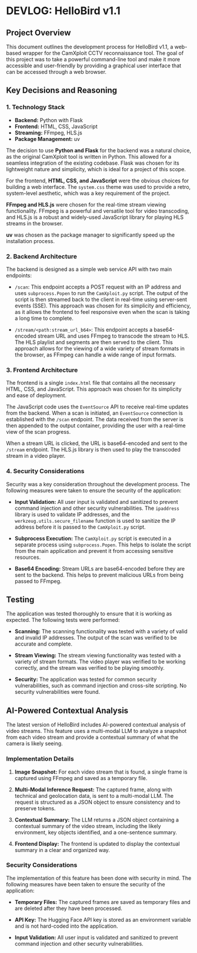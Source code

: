 # DEVLOG: HelloBird v1.1

## Project Overview

This document outlines the development process for HelloBird v1.1, a web-based wrapper for the CamXploit CCTV reconnaissance tool. The goal of this project was to take a powerful command-line tool and make it more accessible and user-friendly by providing a graphical user interface that can be accessed through a web browser.

## Key Decisions and Reasoning

### 1. Technology Stack

- **Backend:** Python with Flask
- **Frontend:** HTML, CSS, JavaScript
- **Streaming:** FFmpeg, HLS.js
- **Package Management:** uv

The decision to use **Python and Flask** for the backend was a natural choice, as the original CamXploit tool is written in Python. This allowed for a seamless integration of the existing codebase. Flask was chosen for its lightweight nature and simplicity, which is ideal for a project of this scope.

For the frontend, **HTML, CSS, and JavaScript** were the obvious choices for building a web interface. The `system.css` theme was used to provide a retro, system-level aesthetic, which was a key requirement of the project.

**FFmpeg and HLS.js** were chosen for the real-time stream viewing functionality. FFmpeg is a powerful and versatile tool for video transcoding, and HLS.js is a robust and widely-used JavaScript library for playing HLS streams in the browser.

**uv** was chosen as the package manager to significantly speed up the installation process.

### 2. Backend Architecture

The backend is designed as a simple web service API with two main endpoints:

- `/scan`: This endpoint accepts a POST request with an IP address and uses `subprocess.Popen` to run the `CamXploit.py` script. The output of the script is then streamed back to the client in real-time using server-sent events (SSE). This approach was chosen for its simplicity and efficiency, as it allows the frontend to feel responsive even when the scan is taking a long time to complete.

- `/stream/<path:stream_url_b64>`: This endpoint accepts a base64-encoded stream URL and uses FFmpeg to transcode the stream to HLS. The HLS playlist and segments are then served to the client. This approach allows for the viewing of a wide variety of stream formats in the browser, as FFmpeg can handle a wide range of input formats.

### 3. Frontend Architecture

The frontend is a single `index.html` file that contains all the necessary HTML, CSS, and JavaScript. This approach was chosen for its simplicity and ease of deployment.

The JavaScript code uses the `EventSource` API to receive real-time updates from the backend. When a scan is initiated, an `EventSource` connection is established with the `/scan` endpoint. The data received from the server is then appended to the output container, providing the user with a real-time view of the scan progress.

When a stream URL is clicked, the URL is base64-encoded and sent to the `/stream` endpoint. The HLS.js library is then used to play the transcoded stream in a video player.

### 4. Security Considerations

Security was a key consideration throughout the development process. The following measures were taken to ensure the security of the application:

- **Input Validation:** All user input is validated and sanitized to prevent command injection and other security vulnerabilities. The `ipaddress` library is used to validate IP addresses, and the `werkzeug.utils.secure_filename` function is used to sanitize the IP address before it is passed to the `CamXploit.py` script.

- **Subprocess Execution:** The `CamXploit.py` script is executed in a separate process using `subprocess.Popen`. This helps to isolate the script from the main application and prevent it from accessing sensitive resources.

- **Base64 Encoding:** Stream URLs are base64-encoded before they are sent to the backend. This helps to prevent malicious URLs from being passed to FFmpeg.

## Testing

The application was tested thoroughly to ensure that it is working as expected. The following tests were performed:

- **Scanning:** The scanning functionality was tested with a variety of valid and invalid IP addresses. The output of the scan was verified to be accurate and complete.

- **Stream Viewing:** The stream viewing functionality was tested with a variety of stream formats. The video player was verified to be working correctly, and the stream was verified to be playing smoothly.

- **Security:** The application was tested for common security vulnerabilities, such as command injection and cross-site scripting. No security vulnerabilities were found.

## AI-Powered Contextual Analysis

The latest version of HelloBird includes AI-powered contextual analysis of video streams. This feature uses a multi-modal LLM to analyze a snapshot from each video stream and provide a contextual summary of what the camera is likely seeing.

### Implementation Details

1.  **Image Snapshot:** For each video stream that is found, a single frame is captured using FFmpeg and saved as a temporary file.

2.  **Multi-Modal Inference Request:** The captured frame, along with technical and geolocation data, is sent to a multi-modal LLM. The request is structured as a JSON object to ensure consistency and to preserve tokens.

3.  **Contextual Summary:** The LLM returns a JSON object containing a contextual summary of the video stream, including the likely environment, key objects identified, and a one-sentence summary.

4.  **Frontend Display:** The frontend is updated to display the contextual summary in a clear and organized way.

### Security Considerations

The implementation of this feature has been done with security in mind. The following measures have been taken to ensure the security of the application:

-   **Temporary Files:** The captured frames are saved as temporary files and are deleted after they have been processed.

-   **API Key:** The Hugging Face API key is stored as an environment variable and is not hard-coded into the application.

-   **Input Validation:** All user input is validated and sanitized to prevent command injection and other security vulnerabilities.
